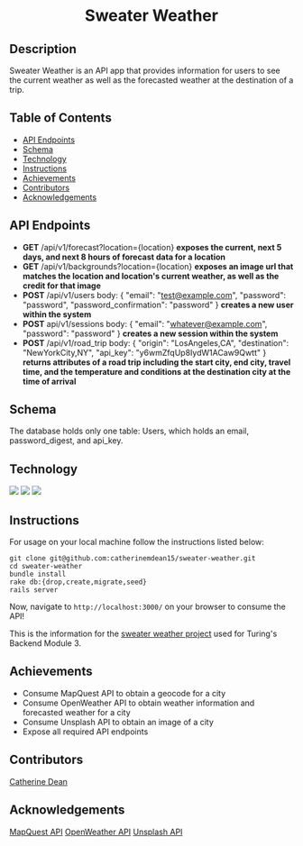 # <div align="center">  Sweater Weather

## Description
 Sweater Weather is an API app that provides information for users to see the current weather as well as the forecasted weather at the destination of a trip.
 
## Table of Contents
- [API Endpoints](#api-endpoints)
- [Schema](#schema)
- [Technology](#technology)
- [Instructions](#instructions)
- [Achievements](#achievements)
- [Contributors](#contributors)
- [Acknowledgements](#acknowledgements)

## API Endpoints
* **GET** /api/v1/forecast?location={location} **exposes the current, next 5 days, and next 8 hours of forecast data for a location**
* **GET** /api/v1/backgrounds?location={location} **exposes an image url that matches the location and location's current weather, as well as the credit for that image**
* **POST** /api/v1/users body: {
          "email": "test@example.com",
          "password": "password",
          "password_confirmation": "password"
        } **creates a new user within the system**
* **POST** api/v1/sessions body: {
  "email": "whatever@example.com",
  "password": "password"
} **creates a new session within the system**
* **POST** /api/v1/road_trip body: {
  "origin": "LosAngeles,CA",
  "destination": "NewYorkCity,NY",
  "api_key": "y6wmZfqUp8IydW1ACaw9Qwtt"
} **returns attributes of a road trip including the start city, end city, travel time, and the temperature and conditions at the destination city at the time of arrival**


## Schema
The database holds only one table: Users, which holds an email, password_digest, and api_key.

## Technology
   ![](https://img.shields.io/badge/Rails-5.2.4-informational?style=flat&logo=<LOGO_NAME>&logoColor=white&color=2bbc8a)    ![](https://img.shields.io/badge/Code-HTML-informational?style=flat&logo=<LOGO_NAME>&logoColor=white&color=2bbc8a) ![](https://img.shields.io/badge/Code-CSS-informational?style=flat&logo=<LOGO_NAME>&logoColor=white&color=2bbc8a) 

## Instructions
For usage on your local machine follow the instructions listed below:
```
git clone git@github.com:catherinemdean15/sweater-weather.git
cd sweater-weather
bundle install
rake db:{drop,create,migrate,seed}
rails server
```
Now, navigate to `http://localhost:3000/` on your browser to consume the API!

This is the information for the [sweater weather project](https://backend.turing.io/module3/projects/sweater_weather/) used for Turing's Backend Module 3.

## Achievements
- Consume MapQuest API to obtain a geocode for a city
- Consume OpenWeather API to obtain weather information and forecasted weather for a city
- Consume Unsplash API to obtain an image of a city
- Expose all required API endpoints

## Contributors 
[Catherine Dean](https://github.com/catherinemdean15)


## Acknowledgements
[MapQuest API](https://developer.mapquest.com/documentation/geocoding-api/address/get/)
[OpenWeather API](https://openweathermap.org/api/one-call-api)
[Unsplash API](https://unsplash.com/developers)
